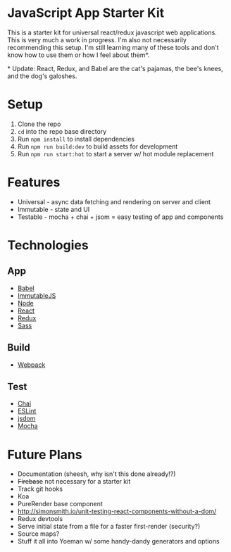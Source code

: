 # JavaScript App Starter Kit

This is a starter kit for universal react/redux javascript web applications. This is very much a work in progress. I'm also not necessarily recommending this setup. I'm still learning many of these tools and don't know how to use them or how I feel about them*.

\* Update: React, Redux, and Babel are the cat's pajamas, the bee's knees, and the dog's galoshes.

# Setup

1. Clone the repo
2. `cd` into the repo base directory
3. Run `npm install` to install dependencies
4. Run `npm run build:dev` to build assets for development
5. Run `npm run start:hot` to start a server w/ hot module replacement

# Features

* Universal - async data fetching and rendering on server and client
* Immutable - state and UI
* Testable - mocha + chai + jsom = easy testing of app and components

# Technologies

## App
* [Babel](http://babeljs.io/)
* [ImmutableJS](https://facebook.github.io/immutable-js/)
* [Node](https://nodejs.org/)
* [React](http://facebook.github.io/react/)
* [Redux](https://github.com/rackt/redux)
* [Sass](http://sass-lang.com/)

## Build
* [Webpack](https://webpack.github.io/)

## Test
* [Chai](http://chaijs.com/)
* [ESLint](http://eslint.org/)
* [jsdom](https://github.com/tmpvar/jsdom)
* [Mocha](https://mochajs.org/)

# Future Plans

* Documentation (sheesh, why isn't this done already!?)
* ~~Firebase~~ not necessary for a starter kit
* Track git hooks
* Koa
* PureRender base component
* http://simonsmith.io/unit-testing-react-components-without-a-dom/
* Redux devtools
* Serve initial state from a file for a faster first-render (security?)
* Source maps?
* Stuff it all into Yoeman w/ some handy-dandy generators and options
